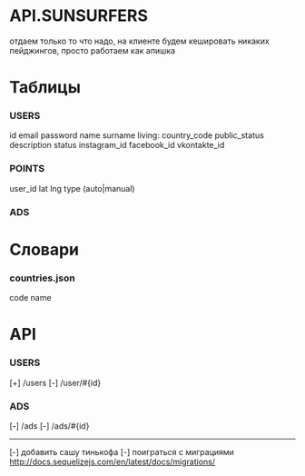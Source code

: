 # API.SUNSURFERS
отдаем только то что надо, на клиенте будем кешировать
никаких пейджингов, просто работаем как апишка






Таблицы
=======

### USERS
  id
  email
  password
  name
  surname
  living: country_code
  public_status
  description
  status
  instagram_id
  facebook_id
  vkontakte_id
   
### POINTS
  user_id
  lat
  lng
  type (auto|manual)
  
### ADS
  


###  


Словари
=======

### countries.json
  code
  name
  
  
  

API
====

### USERS
[+] /users
[-] /user/#{id}

### ADS
[-] /ads
[-] /ads/#{id}








---------------------------
[-] добавить сашу тинькофа
[-] поиграться с миграциями http://docs.sequelizejs.com/en/latest/docs/migrations/